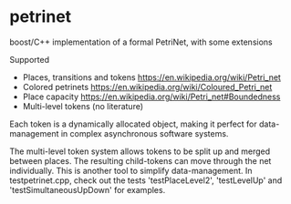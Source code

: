 # petrinet
boost/C++ implementation of a formal PetriNet, with some extensions

Supported
* Places, transitions and tokens  https://en.wikipedia.org/wiki/Petri_net
* Colored petrinets               https://en.wikipedia.org/wiki/Coloured_Petri_net
* Place capacity                  https://en.wikipedia.org/wiki/Petri_net#Boundedness
* Multi-level tokens              (no literature)

Each token is a dynamically allocated object, making it perfect for
data-management in complex asynchronous software systems.

The multi-level token system allows tokens to be split up and merged between
places. The resulting child-tokens can move through the net individually. This
is another tool to simplify data-management. In testpetrinet.cpp, check out the
tests 'testPlaceLevel2', 'testLevelUp' and 'testSimultaneousUpDown' for examples.


